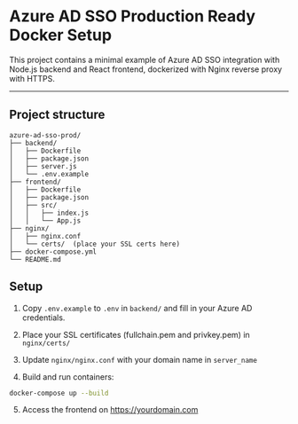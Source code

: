 # Azure AD SSO Production Ready Docker Setup

This project contains a minimal example of Azure AD SSO integration with Node.js backend and React frontend, dockerized with Nginx reverse proxy with HTTPS.

---

## Project structure
```
azure-ad-sso-prod/
├── backend/
│   ├── Dockerfile
│   ├── package.json
│   ├── server.js
│   └── .env.example
├── frontend/
│   ├── Dockerfile
│   ├── package.json
│   ├── src/
│   │   ├── index.js
│   │   └── App.js
├── nginx/
│   ├── nginx.conf
│   └── certs/  (place your SSL certs here)
├── docker-compose.yml
└── README.md

```


## Setup

1. Copy `.env.example` to `.env` in `backend/` and fill in your Azure AD credentials.

2. Place your SSL certificates (fullchain.pem and privkey.pem) in `nginx/certs/`

3. Update `nginx/nginx.conf` with your domain name in `server_name`

4. Build and run containers:

```bash
docker-compose up --build

````
5. Access the frontend on https://yourdomain.com
